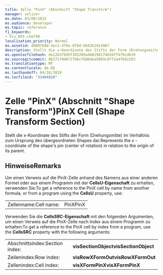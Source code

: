 ```yaml
---
title: Zelle "PinX" (Abschnitt "Shape Transform")
manager: soliver
ms.date: 03/09/2015
ms.audience: Developer
ms.topic: reference
f1_keywords:
- Vis_DSS.chm790
localization_priority: Normal
ms.assetid: dd88fb8d-3ec3-476a-870d-6642b191496f
description: Stellt die x-Koordinate des Stifts der Form (Drehungsmitte) im Verhältnis zum Ursprung des übergeordneten Shapes dar.
ms.openlocfilehash: de12b379d5f345209a468298174634ff4f9cd639
ms.sourcegitcommit: 8657170d071f9bcf680aba50b9c07f2a4fb82283
ms.translationtype: MT
ms.contentlocale: de-DE
ms.lasthandoff: 04/28/2019
ms.locfileid: "33404820"
---
```

# <a name="pinx-cell-shape-transform-section"></a><span data-ttu-id="24119-103">Zelle "PinX" (Abschnitt "Shape Transform")</span><span class="sxs-lookup"><span data-stu-id="24119-103">PinX Cell (Shape Transform Section)</span></span>

<span data-ttu-id="24119-104">Stellt  die x-Koordinate des Stifts der Form (Drehungsmitte) im Verhältnis zum Ursprung des übergeordneten Shapes dar.</span><span class="sxs-lookup"><span data-stu-id="24119-104">Represents the  *x*  -coordinate of the shape's pin (center of rotation) in relation to the origin of its parent.</span></span> 
  
## <a name="remarks"></a><span data-ttu-id="24119-105">Hinweise</span><span class="sxs-lookup"><span data-stu-id="24119-105">Remarks</span></span>

<span data-ttu-id="24119-106">Um einen Verweis auf die PinX-Zelle anhand des Namens aus einer anderen Formel oder aus einem Programm mit der **CellsU-Eigenschaft** zu erhalten, verwenden Sie:</span><span class="sxs-lookup"><span data-stu-id="24119-106">To get a reference to the PinX cell by name from another formula, or from a program using the **CellsU** property, use:</span></span> 
  
|||
|:-----|:-----|
| <span data-ttu-id="24119-107">Zellenname:</span><span class="sxs-lookup"><span data-stu-id="24119-107">Cell name:</span></span>  <br/> | <span data-ttu-id="24119-108">PinX</span><span class="sxs-lookup"><span data-stu-id="24119-108">PinX</span></span>  <br/> |
   
<span data-ttu-id="24119-109">Verwenden Sie die **CellsSRC-Eigenschaft** mit den folgenden Argumenten, um einen Verweis auf die PinX-Zelle nach Index aus einem Programm zu erhalten:</span><span class="sxs-lookup"><span data-stu-id="24119-109">To get a reference to the PinX cell by index from a program, use the **CellsSRC** property with the following arguments:</span></span> 
  
|||
|:-----|:-----|
| <span data-ttu-id="24119-110">Abschnittsindex:</span><span class="sxs-lookup"><span data-stu-id="24119-110">Section index:</span></span>  <br/> |<span data-ttu-id="24119-111">**visSectionObject**</span><span class="sxs-lookup"><span data-stu-id="24119-111">**visSectionObject**</span></span> <br/> |
| <span data-ttu-id="24119-112">Zeilenindex:</span><span class="sxs-lookup"><span data-stu-id="24119-112">Row index:</span></span>  <br/> |<span data-ttu-id="24119-113">**visRowXFormOut**</span><span class="sxs-lookup"><span data-stu-id="24119-113">**visRowXFormOut**</span></span> <br/> |
| <span data-ttu-id="24119-114">Zellenindex:</span><span class="sxs-lookup"><span data-stu-id="24119-114">Cell index:</span></span>  <br/> |<span data-ttu-id="24119-115">**visXFormPinX**</span><span class="sxs-lookup"><span data-stu-id="24119-115">**visXFormPinX**</span></span> <br/> |
   

